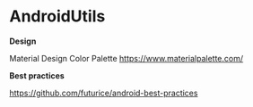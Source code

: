 # AndroidUtils

**Design**

Material Design Color Palette https://www.materialpalette.com/

**Best practices**

https://github.com/futurice/android-best-practices
